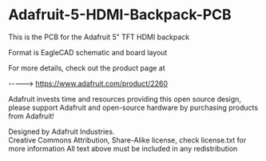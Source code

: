 # Adafruit-5-HDMI-Backpack-PCB

This is the PCB for the Adafruit 5" TFT HDMI backpack

Format is EagleCAD schematic and board layout

For more details, check out the product page at

-----> https://www.adafruit.com/product/2260

Adafruit invests time and resources providing this open source design, 
please support Adafruit and open-source hardware by purchasing 
products from Adafruit!

Designed by Adafruit Industries.  
Creative Commons Attribution, Share-Alike license, check license.txt for more information
All text above must be included in any redistribution